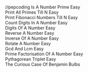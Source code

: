 //pepcoding
 Is A Number Prime Easy </br>
 Print All Primes Till N Easy </br>
 Print Fibonacci Numbers Till N Easy </br>
 Count Digits In A Number Easy </br>
 Digits Of A Number Easy </br>
 Reverse A Number Easy </br>
 Inverse Of A Number Easy </br>
 Rotate A Number Easy </br>
 Gcd And Lcm Easy </br>
 Prime Factorisation Of A Number Easy </br>
 Pythagorean Triplet Easy </br>
 The Curious Case Of Benjamin Bulbs </br>
